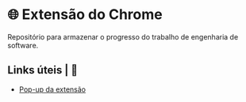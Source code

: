 # 🌐 Extensão do Chrome

Repositório para armazenar o progresso do trabalho de engenharia de software. 

## Links úteis | 🔗

* [Pop-up da extensão]()